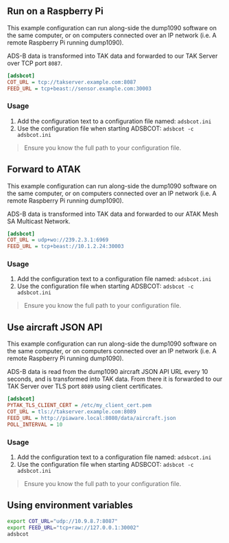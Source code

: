 
## Run on a Raspberry Pi

This example configuration can run along-side the dump1090 software on the same computer, or on computers connected over an IP network (i.e. A remote Raspberry Pi running dump1090). 

ADS-B data is transformed into TAK data and forwarded to our TAK Server over TCP port ``8087``.

```ini
[adsbcot]
COT_URL = tcp://takserver.example.com:8087
FEED_URL = tcp+beast://sensor.example.com:30003
```

### Usage

1. Add the configuration text to a configuration file named: ``adsbcot.ini``
2. Use the configuration file when starting ADSBCOT: ``adsbcot -c adsbcot.ini``
> Ensure you know the full path to your configuration file.

## Forward to ATAK

This example configuration can run along-side the dump1090 software on the same computer, or on computers connected over an IP network (i.e. A remote Raspberry Pi running dump1090). 

ADS-B data is transformed into TAK data and forwarded to our ATAK Mesh SA Multicast Network.

```ini
[adsbcot]
COT_URL = udp+wo://239.2.3.1:6969
FEED_URL = tcp+beast://10.1.2.24:30003
```

### Usage

1. Add the configuration text to a configuration file named: ``adsbcot.ini``
2. Use the configuration file when starting ADSBCOT: ``adsbcot -c adsbcot.ini``
> Ensure you know the full path to your configuration file.

## Use aircraft JSON API

This example configuration can run along-side the dump1090 software on the same computer, or on computers connected over an IP network (i.e. A remote Raspberry Pi running dump1090). 

ADS-B data is read from the dump1090 aircraft JSON API URL every 10 seconds, and is transformed into TAK data. From there it is forwarded to our TAK Server over TLS port ``8089`` using client certificates.

```ini
[adsbcot]
PYTAK_TLS_CLIENT_CERT = /etc/my_client_cert.pem
COT_URL = tls://takserver.example.com:8089
FEED_URL = http://piaware.local:8080/data/aircraft.json
POLL_INTERVAL = 10
```

### Usage

1. Add the configuration text to a configuration file named: ``adsbcot.ini``
2. Use the configuration file when starting ADSBCOT: ``adsbcot -c adsbcot.ini``
> Ensure you know the full path to your configuration file.


## Using environment variables

```bash linenums="1"
export COT_URL="udp://10.9.8.7:8087"
export FEED_URL="tcp+raw://127.0.0.1:30002"
adsbcot
```
